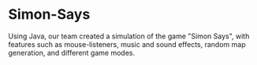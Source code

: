 # Simon-Says
Using Java, our team created a simulation of the game "Simon Says", with features such as mouse-listeners, music and sound effects, random map generation, and different game modes. 
